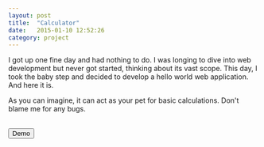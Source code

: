 ```yaml
---
layout: post
title:  "Calculator"
date:   2015-01-10 12:52:26
category: project
---
```

I got up one fine day and had nothing to do. I was longing to dive into web development but never got started, thinking about its vast scope. This day, I took the baby step and decided to develop a hello world web application. And here it is.

As you can imagine, it can act as your pet for basic calculations. Don't blame me for any bugs.

<br/>
<a href="http://artool.in/calculator/" target="_blank"><button type="button" class="btn btn-default">Demo</button></a>